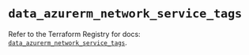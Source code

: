 # `data_azurerm_network_service_tags`

Refer to the Terraform Registry for docs: [`data_azurerm_network_service_tags`](https://registry.terraform.io/providers/hashicorp/azurerm/3.91.0/docs/data-sources/network_service_tags).
